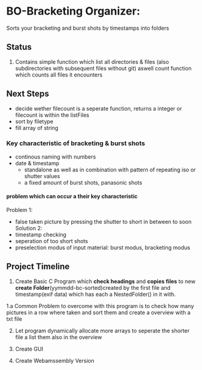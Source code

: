 # BO-Bracketing Organizer:

Sorts your bracketing and burst shots by timestamps into folders

## Status

1. Contains simple function which list all directories & files (also subdirectories with subsequent files without git) aswell count function which counts all files it encounters

## Next Steps

- decide wether filecount is a seperate function, returns a integer or filecount is within the listFiles  
- sort by filetype
- fill array of string

### Key characteristic of bracketing & burst shots

- continous naming with numbers
- date & timestamp
    - standalone as well as in combination with pattern of repeating iso or shutter values 
    - a fixed amount of burst shots, panasonic shots
#### problem which can occur a their key characteristic

Problem 1:
- false taken picture by pressing the shutter to short in between to soon
Solution 2: 
- timestamp checking
- seperation of too short shots
- preselection modus of input material: burst modus, bracketing modus 
## Project Timeline
1. Create Basic C Program which  **check headings** and **copies files** to new **create Folder**(yymmdd-bc-sorted)created by the first file and timestamp(exif data) which has each a NestedFolder() in it with.

1.a Common Problem to overcome with this program is to check how many pictures in a row where taken and sort them and create a overview with a txt file

2. Let program dynamically allocate more arrays to seperate the shorter file a list them also in the overview

3. Create GUI
4. Create Webamssembly Version
